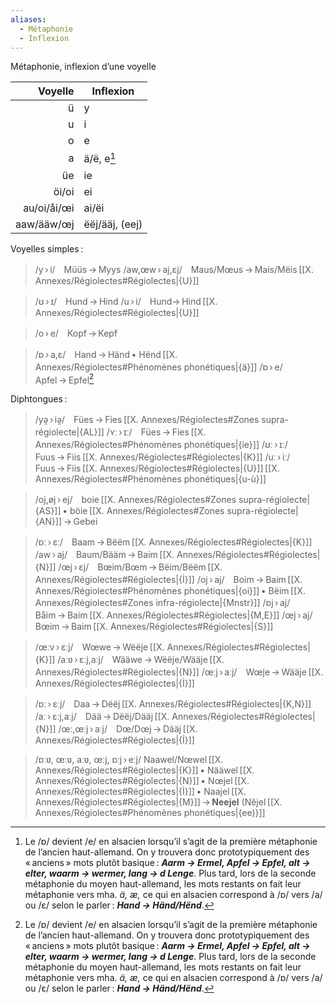 ```yaml
---
aliases:
  - Métaphonie
  - Inflexion
---
```


Métaphonie, inflexion d’une voyelle

|     Voyelle | Inflexion      |
| ----------: | -------------- |
|           ü | y              |
|           u | i              |
|           o | e              |
|           a | ä/ë, e[^ahd]   |
|          üe | ie             |
|       öi/oi | ei             |
| au/oi/åi/œi | ai/ëi          |
|  aaw/ääw/œj | ëëj/ääj, (eej) |

Voyelles simples :

> /y › i/　Müüs → Myys
> /aw,œw › aj,ɛj/　Maus/Mœus → Mais/Mëis [[X. Annexes/Régiolectes#Régiolectes|{U}]]

> /ʊ › ɪ/　Hund → Hind
> /u › i/　Hund→ Hind [[X. Annexes/Régiolectes#Régiolectes|{U}]]

> /o › e/　Kopf → Kepf

> /ɒ › a,ɛ/　Hand → Händ • Hënd [[X. Annexes/Régiolectes#Phénomènes phonétiques|{ä}]]
> /ɒ › e/　Apfel → Epfel[^ahd]

Diphtongues :

> /yə̯ › iə̯/　Fües → Fies [[X. Annexes/Régiolectes#Zones supra-régiolecte|{AL}]]
> /ʏː › ɪː/　Fües → Fies [[X. Annexes/Régiolectes#Phénomènes phonétiques|{ie}]]
> /ʊː › ɪː/　Fuus → Fiis [[X. Annexes/Régiolectes#Régiolectes|{K}]]
> /uː › iː/　Fuus → Fiis [[X. Annexes/Régiolectes#Régiolectes|{U}]] [[X. Annexes/Régiolectes#Phénomènes phonétiques|{u-ù}]] 

> /oj,øj › ej/　boie [[X. Annexes/Régiolectes#Zones supra-régiolecte|{AS}]] • böie [[X. Annexes/Régiolectes#Zones supra-régiolecte|{AN}]] → Gebei

> /ɒː › ɛː/　Baam → Bëëm [[X. Annexes/Régiolectes#Régiolectes|{K}]]
> /aw › aj/　Baum/Bääm → Baim [[X. Annexes/Régiolectes#Régiolectes|{N}]]
> /œj › ɛj/　Bœim/Bœm → Bëim/Bëëm [[X. Annexes/Régiolectes#Régiolectes|{İ}]]
> /oj › aj/　Boim → Baim [[X. Annexes/Régiolectes#Phénomènes phonétiques|{oi}]] • Bëim [[X. Annexes/Régiolectes#Zones infra-régiolecte|{Mnstr}]] 
> /ɒj › aj/　Båim → Baim [[X. Annexes/Régiolectes#Régiolectes|{M,E}]]
> /œj › aj/　Bœim → Baim [[X. Annexes/Régiolectes#Régiolectes|{S}]]

> /œːv › ɛːj/　Wœwe → Wëëje [[X. Annexes/Régiolectes#Régiolectes|{K}]]
> /aːʋ › ɛːj,aːj/　Wääwe → Wëëje/Wääje [[X. Annexes/Régiolectes#Régiolectes|{N}]]
> /œːj › aːj/　Wœje → Wääje [[X. Annexes/Régiolectes#Régiolectes|{İ}]]

> /ɒː › ɛːj/　Daa → Dëëj [[X. Annexes/Régiolectes#Régiolectes|{K,N}]]
> /aː › ɛːj,aːj/　Dää → Dëëj/Dääj [[X. Annexes/Régiolectes#Régiolectes|{N}]]
> /œː,œːj › aːj/　Dœ/Dœj → Dääj [[X. Annexes/Régiolectes#Régiolectes|{İ}]] 

> /ɒːʋ, œːʋ, aːʋ, œːj, ɒːj › eːj/
> Naawel/Nœwel [[X. Annexes/Régiolectes#Régiolectes|{K}]] • Nääwel [[X. Annexes/Régiolectes#Régiolectes|{N}]] • Nœjel [[X. Annexes/Régiolectes#Régiolectes|{İ}]] • Naajel [[X. Annexes/Régiolectes#Régiolectes|{M}]] → **Neejel** (Nêjel [[X. Annexes/Régiolectes#Phénomènes phonétiques|{ee)}]]

[^ahd]: Le /ɒ/ devient /e/ en alsacien lorsqu’il s’agit de la première métaphonie de l’ancien haut-allemand. On y trouvera donc prototypiquement des « anciens » mots plutôt basique : ***Aarm → Ermel, Apfel → Epfel, alt → elter, waarm → wermer, lang → d Lenge***.
Plus tard, lors de la seconde métaphonie du moyen haut-allemand, les mots restants on fait leur métaphonie vers mha. _ä, æ,_ ce qui en alsacien correspond à /ɒ/ vers /a/ ou /ɛ/ selon le parler : ***Hand → Händ/Hënd***.
